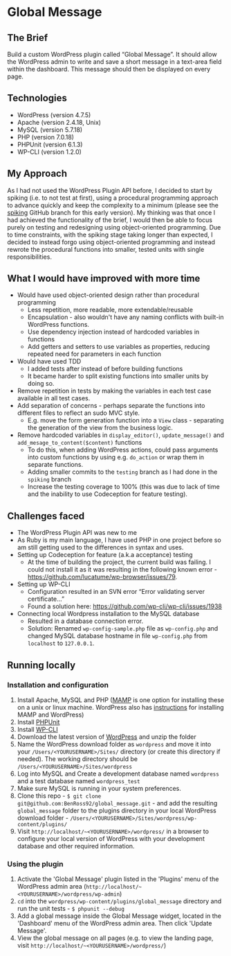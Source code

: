 # Global Message

## The Brief

Build a custom WordPress plugin called “Global Message”. It should allow the WordPress admin to write and save a short message in a text-area field within the dashboard. This message should then be displayed on every page.

## Technologies

- WordPress (version 4.7.5)
- Apache (version 2.4.18, Unix)
- MySQL (version 5.7.18)
- PHP (version 7.0.18)
- PHPUnit (version 6.1.3)
- WP-CLI (version 1.2.0)

## My Approach

As I had not used the WordPress Plugin API before, I decided to start by spiking (i.e. to not test at first), using a procedural programming approach to advance quickly and keep the complexity to a minimum (please see the [spiking](https://github.com/BenRoss92/global_message/tree/spiking) GitHub branch for this early version). My thinking was that once I had achieved the functionality of the brief, I would then be able to focus purely on testing and redesigning using object-oriented programming. Due to time constraints, with the spiking stage taking longer than expected, I decided to instead forgo using object-oriented programming and instead rewrote the procedural functions into smaller, tested units with single responsibilities.

## What I would have improved with more time

- Would have used object-oriented design rather than procedural programming
  - Less repetition, more readable, more extendable/reusable
  - Encapsulation - also wouldn't have any naming conflicts with built-in WordPress functions.
  - Use dependency injection instead of hardcoded variables in functions
  - Add getters and setters to use variables as properties, reducing repeated need for parameters in each function
- Would have used TDD
  - I added tests after instead of before building functions
  - It became harder to split existing functions into smaller units by doing so.
- Remove repetition in tests by making the variables in each test case available in all test cases.
- Add separation of concerns - perhaps separate the functions into different files to reflect an sudo MVC style.
  - E.g. move the form generation function into a `View` class - separating the generation of the view from the business logic.
- Remove hardcoded variables in `display_editor()`, `update_message()` and `add_mesage_to_content($content)` functions
  - To do this, when adding WordPress actions, could pass arguments into custom functions by using e.g. `do_action` or wrap them in separate functions.
  - Adding smaller commits to the `testing` branch as I had done in the `spiking` branch
  - Increase the testing coverage to 100% (this was due to lack of time and the inability to use Codeception for feature testing).

## Challenges faced

- The WordPress Plugin API was new to me
- As Ruby is my main language, I have used PHP in one project before so am still getting used to the differences in syntax and uses.  
- Setting up Codeception for feature (a.k.a acceptance) testing
  - At the time of building the project, the current build was failing. I could not install it as it was resulting in the following known error - https://github.com/lucatume/wp-browser/issues/79.
- Setting up WP-CLI
  - Configuration resulted in an SVN error “Error validating server certificate…”
  - Found a solution here: https://github.com/wp-cli/wp-cli/issues/1938
- Connecting local Wordpress installation to the MySQL database
  - Resulted in a database connection error.
  - Solution: Renamed `wp-config-sample.php` file as `wp-config.php` and changed MySQL database hostname in file `wp-config.php` from `localhost` to `127.0.0.1`.

## Running locally

### Installation and configuration

1. Install Apache, MySQL and PHP ([MAMP](https://www.mamp.info/en/downloads/) is one option for installing these on a unix or linux machine. WordPress also has [instructions](https://codex.wordpress.org/Installing_WordPress_Locally_on_Your_Mac_With_MAMP) for installing MAMP and WordPress)
2. Install [PHPUnit](https://github.com/sebastianbergmann/phpunit#installation)
3. Install [WP-CLI](http://wp-cli.org/#installing)
4. Download the latest version of [WordPress](https://wordpress.org/download/) and unzip the folder
5. Name the WordPress download folder as `wordpress` and move it into your `/Users/<YOURUSERNAME>/Sites/` directory (or create this directory if needed). The working directory should be `/Users/<YOURUSERNAME>/Sites/wordpress`
6. Log into MySQL and Create a development database named `wordpress`
and a test database named `wordpress_test`
7. Make sure MySQL is running in your system preferences.
8. Clone this repo - `$ git clone git@github.com:BenRoss92/global_message.git` - and add the resulting `global_message` folder to the plugins directory in your local WordPress download folder - `/Users/<YOURUSERNAME>/Sites/wordpress/wp-content/plugins/`
9. Visit `http://localhost/~<YOURUSERNAME>/wordpress/` in a browser to configure your local version of WordPress with your development database and other required information.

### Using the plugin

1. Activate the 'Global Message' plugin listed in the 'Plugins' menu of the WordPress admin area (`http://localhost/~<YOURUSERNAME>/wordpress/wp-admin`)
2. `cd` into the `wordpress/wp-content/plugins/global_message` directory and run the unit tests - `$ phpunit --debug`
3. Add a global message inside the Global Message widget, located in the 'Dashboard' menu of the WordPress admin area. Then click 'Update Message'.
4. View the global message on all pages (e.g. to view the landing page, visit `http://localhost/~<YOURUSERNAME>/wordpress/`)
